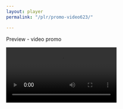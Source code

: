 ```yaml
---
layout: player
permalink: "/plr/promo-video623/"

---
```


Preview - video promo

<video class="plyr " >
  <source src="../../assets/video/Redhouse Webvideo v7 Short+Mix.mp4" type="video/mp4">
</video>

